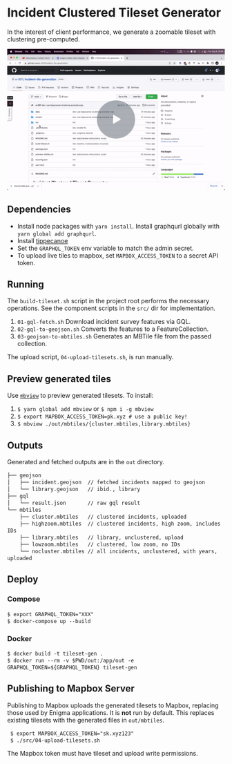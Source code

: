 # Incident Clustered Tileset Generator

In the interest of client performance, we generate a zoomable tileset with clustering pre-computed.

[![a video introducing tippecanoe](docs/tip.gif "tippecanoe introduction")](https://www.loom.com/share/44187d495b2c4c91a3a45ad0c1c4792f)


## Dependencies
- Install node packages with `yarn install`. Install graphqurl globally with `yarn global add graphqurl`.
- Install [tippecanoe](https://github.com/mapbox/tippecanoe#installation)
- Set the `GRAPHQL_TOKEN` env variable to match the admin secret.
- To upload live tiles to mapbox, set `MAPBOX_ACCESS_TOKEN` to a secret API token.

## Running
The `build-tileset.sh` script in the project root performs the necessary operations. See the component scripts in the `src/` dir for implementation.

1. `01-gql-fetch.sh` Download incident survey features via GQL.
2. `02-gql-to-geojson.sh` Converts the features to a FeatureCollection.
3. `03-geojson-to-mbtiles.sh` Generates an MBTile file from the passed collection.

The upload script, `04-upload-tilesets.sh`, is run manually.

## Preview generated tiles
Use [`mbview`](https://github.com/mapbox/mbview) to preview generated tilesets. To install:
1. `$ yarn global add mbview` or `$ npm i -g mbview`
2. `$ export MAPBOX_ACCESS_TOKEN=pk.xyz # use a public key!`
2. `$ mbview ./out/mbtiles/{cluster.mbtiles,library.mbtiles}`

## Outputs
Generated and fetched outputs are in the `out` directory.
```
├── geojson
│   ├── incident.geojson  // fetched incidents mapped to geojson
│   └── library.geojson   // ibid., library
├── gql
│   └── result.json       // raw gql result
└── mbtiles
    ├── cluster.mbtiles   // clustered incidents, uploaded
    ├── highzoom.mbtiles  // clustered incidents, high zoom, includes IDs
    ├── library.mbtiles   // library, unclustered, upload
    ├── lowzoom.mbtiles   // clustered, low zoom, no IDs
    └── nocluster.mbtiles // all incidents, unclustered, with years, uploaded
```

## Deploy
### Compose
```
$ export GRAPHQL_TOKEN="XXX"
$ docker-compose up --build
```
### Docker
```
$ docker build -t tileset-gen .
$ docker run --rm -v $PWD/out:/app/out -e GRAPHQL_TOKEN=${GRAPHQL_TOKEN} tileset-gen
```

## Publishing to Mapbox Server
Publishing to Mapbox uploads the generated tilesets to Mapbox, replacing those used by Enigma applications. It is **not** run by default. This replaces existing tilesets with the generated  files in `out/mbtiles`.

```
 $ export MAPBOX_ACCESS_TOKEN="sk.xyz123"
 $ ./src/04-upload-tilesets.sh
 ```

The Mapbox token must have tileset and upload write permissions.
